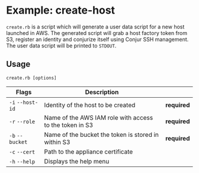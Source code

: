# Example: create-host
`create.rb` is a script which will generate a user data script for a new host launched in AWS. The generated script will grab a host factory token from S3, register an identity and conjurize itself using Conjur SSH management. The user data script will be printed to `STDOUT`.
## Usage
```
create.rb [options]
```
| Flags             | Description                                             |              |
|-------------------|---------------------------------------------------------|--------------|
| `-i` `--host-id`  | Identity of the host to be created                      | **required** |
| `-r` `--role`     | Name of the AWS IAM role with access to the token in S3 | **required** |
| `-b` `--bucket`   | Name of the bucket the token is stored in within S3     | **required** |
| `-c` `--cert`     | Path to the appliance certificate                       |              |
| `-h` `--help`     | Displays the help menu                                  |              |